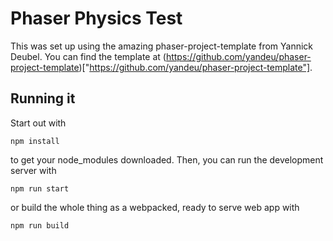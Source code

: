 # Phaser Physics Test

This was set up using the amazing phaser-project-template from Yannick Deubel. You can find the
template at (https://github.com/yandeu/phaser-project-template)["https://github.com/yandeu/phaser-project-template"].

## Running it

Start out with 

```
npm install
```

to get your node_modules downloaded. Then, you can run the development server with

```
npm run start
```

or build the whole thing as a webpacked, ready to serve web app with

```
npm run build
```

